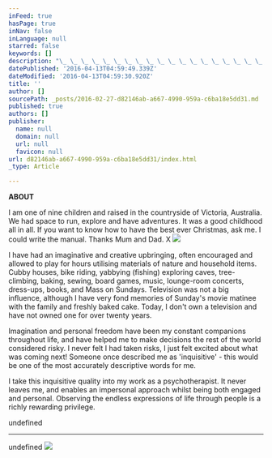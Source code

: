 ```yaml
---
inFeed: true
hasPage: true
inNav: false
inLanguage: null
starred: false
keywords: []
description: "\_ \_ \_ \_ \_ \_ \_ \_ \_ \_ \_ \_ \_ \_ \_ \_ \_ \_ \_ \_ \_ \_ \_ \_ \_ \_ \_ \_ \_ ABOUT"
datePublished: '2016-04-13T04:59:49.339Z'
dateModified: '2016-04-13T04:59:30.920Z'
title: ''
author: []
sourcePath: _posts/2016-02-27-d82146ab-a667-4990-959a-c6ba18e5dd31.md
published: true
authors: []
publisher:
  name: null
  domain: null
  url: null
  favicon: null
url: d82146ab-a667-4990-959a-c6ba18e5dd31/index.html
_type: Article

---
```

**ABOUT**

I am one of nine children and raised in the countryside of Victoria, Australia. We had space to run, explore and have adventures. It was a good childhood all in all. If you want to know how to have the best ever Christmas, ask me. I could write the manual. Thanks Mum and Dad. X
![](https://the-grid-user-content.s3-us-west-2.amazonaws.com/4a96ccda-56a9-4138-b0f4-67ae69ad9baf.jpg)

I have had an imaginative and creative upbringing, often encouraged and allowed to play for hours utilising materials of nature and household items. Cubby houses, bike riding, yabbying (fishing) exploring caves, tree-climbing, baking, sewing, board games, music, lounge-room concerts, dress-ups, books, and Mass on Sundays. Television was not a big influence,  although I have very fond memories of Sunday's movie matinee with the family and freshly baked cake. Today, I don't own a television and have not owned one for over twenty years.  

Imagination and personal freedom have been my constant companions throughout life, and have helped me to make decisions the rest of the world considered risky. I never felt I had taken risks, I just felt excited about what was coming next!  Someone once described me as 'inquisitive' - this would be one of the most accurately descriptive words for me. 

I take this inquisitive quality into my work as a psychotherapist. It never leaves me, and enables an impersonal approach whilst being both engaged and personal. Observing the endless expressions of life through people is a richly rewarding privilege. 

undefined

****

undefined
![](https://imgflo.herokuapp.com/graph/vahj1ThiexotieMo/6b6f0ccd0a16ed10d0ad2fdfb170fb18/passthrough.jpg?height=600&input=https%3A%2F%2Fs3-us-west-2.amazonaws.com%2Fthe-grid-img%2Fp%2F936b4c3e2cec80c4431945a45eba20294aff1491.jpg&width=450)